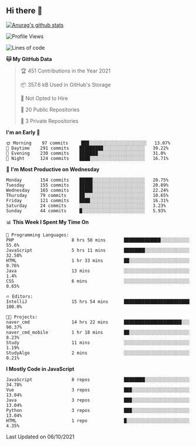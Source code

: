 ## Hi there 👋

[![Anurag's github stats](https://github-readme-stats.vercel.app/api?username=Songwonseok)](https://github.com/anuraghazra/github-readme-stats)



<!--START_SECTION:waka-->
![Profile Views](http://img.shields.io/badge/Profile%20Views-3-blue)

![Lines of code](https://img.shields.io/badge/From%20Hello%20World%20I%27ve%20Written-2.9%20million%20lines%20of%20code-blue)

**🐱 My GitHub Data** 

> 🏆 451 Contributions in the Year 2021
 > 
> 📦 357.6 kB Used in GitHub's Storage 
 > 
> 🚫 Not Opted to Hire
 > 
> 📜 20 Public Repositories 
 > 
> 🔑 3 Private Repositories  
 > 
**I'm an Early 🐤** 

```text
🌞 Morning    97 commits     ███░░░░░░░░░░░░░░░░░░░░░░   13.07% 
🌆 Daytime    291 commits    █████████░░░░░░░░░░░░░░░░   39.22% 
🌃 Evening    230 commits    ███████░░░░░░░░░░░░░░░░░░   31.0% 
🌙 Night      124 commits    ████░░░░░░░░░░░░░░░░░░░░░   16.71%

```
📅 **I'm Most Productive on Wednesday** 

```text
Monday       154 commits    █████░░░░░░░░░░░░░░░░░░░░   20.75% 
Tuesday      155 commits    █████░░░░░░░░░░░░░░░░░░░░   20.89% 
Wednesday    165 commits    █████░░░░░░░░░░░░░░░░░░░░   22.24% 
Thursday     79 commits     ██░░░░░░░░░░░░░░░░░░░░░░░   10.65% 
Friday       121 commits    ████░░░░░░░░░░░░░░░░░░░░░   16.31% 
Saturday     24 commits     ░░░░░░░░░░░░░░░░░░░░░░░░░   3.23% 
Sunday       44 commits     █░░░░░░░░░░░░░░░░░░░░░░░░   5.93%

```


📊 **This Week I Spent My Time On** 

```text
💬 Programming Languages: 
PHP                      8 hrs 50 mins       ██████████████░░░░░░░░░░░   55.6% 
JavaScript               5 hrs 11 mins       ████████░░░░░░░░░░░░░░░░░   32.58% 
HTML                     1 hr 33 mins        ██░░░░░░░░░░░░░░░░░░░░░░░   9.76% 
Java                     13 mins             ░░░░░░░░░░░░░░░░░░░░░░░░░   1.4% 
CSS                      6 mins              ░░░░░░░░░░░░░░░░░░░░░░░░░   0.65%

🔥 Editors: 
IntelliJ                 15 hrs 54 mins      █████████████████████████   100.0%

🐱‍💻 Projects: 
naver_cmd                14 hrs 22 mins      ██████████████████████░░░   90.37% 
naver_cmd_mobile         1 hr 18 mins        ██░░░░░░░░░░░░░░░░░░░░░░░   8.23% 
Study                    11 mins             ░░░░░░░░░░░░░░░░░░░░░░░░░   1.19% 
StudyAlgo                2 mins              ░░░░░░░░░░░░░░░░░░░░░░░░░   0.21%

```

**I Mostly Code in JavaScript** 

```text
JavaScript               8 repos             ████████░░░░░░░░░░░░░░░░░   34.78% 
Vue                      3 repos             ███░░░░░░░░░░░░░░░░░░░░░░   13.04% 
Java                     3 repos             ███░░░░░░░░░░░░░░░░░░░░░░   13.04% 
Python                   3 repos             ███░░░░░░░░░░░░░░░░░░░░░░   13.04% 
HTML                     1 repo              █░░░░░░░░░░░░░░░░░░░░░░░░   4.35%

```



 Last Updated on 06/10/2021
<!--END_SECTION:waka-->
